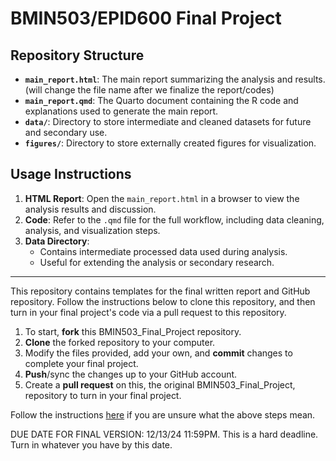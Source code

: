 # BMIN503/EPID600 Final Project

## Repository Structure

- **`main_report.html`**: The main report summarizing the analysis and results. (will change the file name after we finalize the report/codes)
- **`main_report.qmd`**: The Quarto document containing the R code and explanations used to generate the main report.
- **`data/`**: Directory to store intermediate and cleaned datasets for future and secondary use.
- **`figures/`**: Directory to store externally created figures for visualization.
  
## Usage Instructions

1. **HTML Report**: Open the `main_report.html` in a browser to view the analysis results and discussion.
2. **Code**: Refer to the `.qmd` file for the full workflow, including data cleaning, analysis, and visualization steps.
3. **Data Directory**: 
   - Contains intermediate processed data used during analysis.
   - Useful for extending the analysis or secondary research.




---------------------------------------






This repository contains templates for the final written report and GitHub repository. Follow the instructions below to clone this repository, and then turn in your final project's code via a pull request to this repository.

1. To start, **fork** this BMIN503_Final_Project repository.
1. **Clone** the forked repository to your computer.
1. Modify the files provided, add your own, and **commit** changes to complete your final project.
1. **Push**/sync the changes up to your GitHub account.
1. Create a **pull request** on this, the original BMIN503_Final_Project, repository to turn in your final project.


Follow the instructions [here][forking] if you are unsure what the above steps mean.

DUE DATE FOR FINAL VERSION: 12/13/24 11:59PM. This is a hard deadline. Turn in whatever you have by this date.


<!-- Links -->
[forking]: https://guides.github.com/activities/forking/

